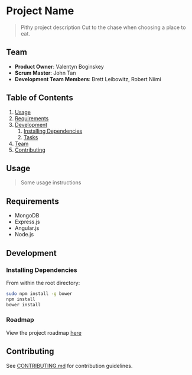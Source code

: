 # Project Name

> Pithy project description
Cut to the chase when choosing a place to eat.

## Team

  - __Product Owner__: Valentyn Boginskey
  - __Scrum Master__: John Tan
  - __Development Team Members__: Brett Leibowitz, Robert Niimi

## Table of Contents

1. [Usage](#Usage)
1. [Requirements](#requirements)
1. [Development](#development)
    1. [Installing Dependencies](#installing-dependencies)
    1. [Tasks](#tasks)
1. [Team](#team)
1. [Contributing](#contributing)

## Usage

> Some usage instructions

## Requirements

- MongoDB
- Express.js
- Angular.js
- Node.js

## Development

### Installing Dependencies

From within the root directory:

```sh
sudo npm install -g bower
npm install
bower install
```

### Roadmap

View the project roadmap [here](https://github.com/dangerouslobster/dangerouslobster/issues)


## Contributing

See [CONTRIBUTING.md](CONTRIBUTING.md) for contribution guidelines.
